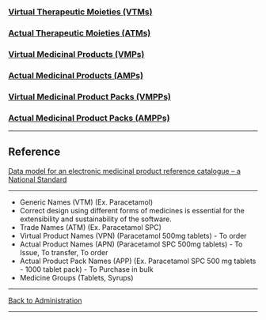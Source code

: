 
### [Virtual Therapeutic Moieties (VTMs)](https://github.com/hmislk/hmis/wiki/Virtual-Therapeutic-Moieties-(VTMs))
### [Actual Therapeutic Moieties (ATMs)](https://github.com/hmislk/hmis/wiki/Actual-Therapeutic-Moieties-(ATMs))

### [Virtual Medicinal Products (VMPs)](https://github.com/hmislk/hmis/wiki/Virtual-Medicinal-Products-(VMPs))
### [Actual Medicinal Products (AMPs)](https://github.com/hmislk/hmis/wiki/Actual-Medicinal-Products-(ATMs))

### [Virtual Medicinal Product Packs (VMPPs)](https://github.com/hmislk/hmis/wiki/Virtual-Medicinal-Product-Packs-(VMPPs))
### [Actual Medicinal Product Packs (AMPPs)](https://github.com/hmislk/hmis/wiki/Actual-Medicinal-Product-Packs-(AMPPs))

***
## Reference
[Data model for an electronic medicinal product reference catalogue – a National Standard](https://www.hiqa.ie/sites/default/files/2017-01/Data_model_for_an_electronic_medicinal_product_reference_catalogue.pdf)

***

* Generic Names (VTM) (Ex. Paracetamol)
* Correct design using different forms of medicines is essential for the extensibility and sustainability of the software.
* Trade Names (ATM) (Ex. Paracetamol SPC)
* Virtual Product Names (VPN) (Paracetamol 500mg tablets) - To order
* Actual Product Names (APN) (Paracetamol SPC 500mg tablets) - To Issue, To transfer, To order
* Actual Product Pack Names (APP) (Ex. Paracetamol SPC 500 mg tablets - 1000 tablet pack) - To Purchase in bulk
* Medicine Groups (Tablets, Syrups)

***

[Back to Administration](https://github.com/hmislk/hmis/wiki/Pharmacy-Administration)
***
